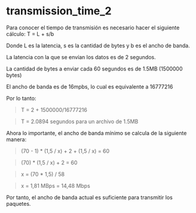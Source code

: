 # transmission_time_2

Para conocer el tiempo de transmisión es necesario hacer el siguiente cálculo:
T = L + s/b

Donde L es la latencia, s es la cantidad de bytes y b es el ancho de banda.  

La latencia con la que se envían los datos es de 2 segundos.

La cantidad de bytes a enviar cada 60 segundos es de 1.5MB (1500000 bytes)

El ancho de banda es de 16mpbs, lo cual es equivalente a 16777216

Por lo tanto:

> T = 2 + 1500000/16777216

> T = 2.0894 segundos para un archivo de 1.5MB

Ahora lo importante, el ancho de banda mínimo se calcula de la siguiente manera:

> (70 - 1) * (1,5 / x) + 2 + (1,5 / x) = 60

> (70) * (1,5 / x) + 2 = 60

> x = (70 * 1,5) / 58

> x = 1,81 MBps = 14,48 Mbps

Por tanto, el ancho de banda actual es suficiente para transmitir los paquetes.


